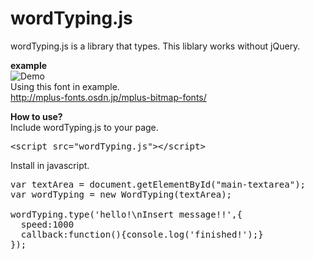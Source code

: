 wordTyping.js
===========

wordTyping.js is a library that types. This liblary works without jQuery.

<strong>example</strong><br>
![Demo](http://kinmemodoki.net/images/wordTyping.gif)<br>
Using this font in example.<br>
http://mplus-fonts.osdn.jp/mplus-bitmap-fonts/

<strong>How to use?</strong><br>
Include wordTyping.js to your page.
<pre class="brush:html;">
&lt;script src=&quot;wordTyping.js&quot;&gt;&lt;/script&gt;
</pre>
Install in javascript.
<pre class="brush:js;">
var textArea = document.getElementById("main-textarea");
var wordTyping = new WordTyping(textArea);

wordTyping.type('hello!\nInsert message!!',{
  speed:1000
  callback:function(){console.log('finished!');}
});
</pre>
